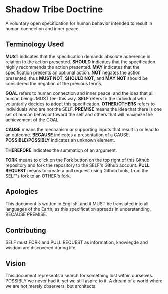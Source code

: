 # Shadow Tribe Doctrine

A voluntary open specification for human behavior intended to result in human connection and inner peace.

## Terminology Used

**MUST** indicates that the specification demands absolute adherence in relation to the action presented.
**SHOULD** indicates that the specification highly recommends the action presented.
**MAY** indicates that the specification presents an optional action.
**NOT** negates the action presented, thus **MUST NOT**, **SHOULD NOT**, and **MAY NOT** should be considered the negation of the previous terms.

**GOAL** refers to human connection and inner peace, and the idea that all human beings MUST feel this way.
**SELF** refers to the individual who voluntarily decides to adopt this specification.
**OTHER/OTHERS** refers to individuals who are not the SELF.
**PREMISE** means the idea that there is one set of human behavior toward the self and others that will maximize the achievement of the GOAL.

**CAUSE** means the mechanism or supporting inputs that result in or lead to an outcome.
**BECAUSE** indicates a presentation of a CAUSE.
**POSSIBLE/POSSIBLY** indicates an unknown element.

**THEREFORE** indicates the summation of an argument.

**FORK** means to click on the Fork button on the top right of this Github repository and fork the repository to the SELF's Github account.
**PULL REQUEST** means to create a pull request using Github tools, from the SELF's fork to an OTHER's fork.

## Apologies

This document is written in English, and it MUST be translated into all languages of the Earth, as this specification spreads in understanding, BECAUSE PREMISE.

## Contributing

SELF must FORK and PULL REQUEST as information, knowlegde and wisdom are discovered during life.

## Vision

This document represents a search for something lost within ourselves. POSSIBLY we never had it, yet we still aspire to it. A dream of a world where we are not merely observers, but architects.
